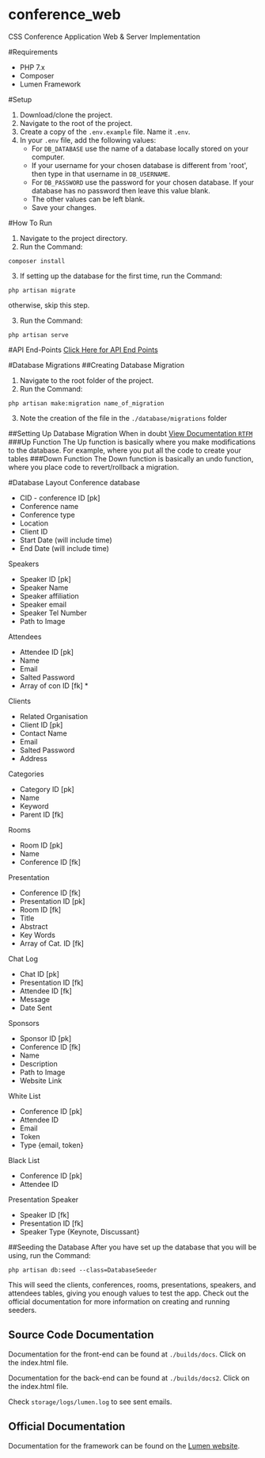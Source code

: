 # conference_web
CSS Conference Application Web &amp; Server Implementation

#Requirements
- PHP 7.x
- Composer
- Lumen Framework

#Setup
1. Download/clone the project.
2. Navigate to the root of the project.
3. Create a copy of the `.env.example` file. Name it `.env`.
4. In your `.env` file, add the following values:
    * For `DB_DATABASE` use the name of a database locally stored on your computer.
    * If your username for your chosen database is different from 'root', then type in that username in `DB_USERNAME`.
    * For `DB_PASSWORD` use the password for your chosen database. If your database has no password then leave this value blank.
    * The other values can be left blank.
    * Save your changes.

#How To Run
1. Navigate to the project directory.
2. Run the Command: 
```
composer install
```
3. If setting up the database for the first time, run the Command:
```
php artisan migrate
```
otherwise, skip this step.

3. Run the Command: 
```
php artisan serve
```

#API End-Points
[Click Here for API End Points](./endpoints.md)


#Database Migrations
##Creating Database Migration
1. Navigate to the root folder of the project.
2. Run the Command:
```
php artisan make:migration name_of_migration
```
3. Note the creation of the file in the ` ./database/migrations ` folder

##Setting Up Database Migration
When in doubt [View Documentation `RTFM`](https://laravel.com/docs/5.2/migrations#introduction)
###Up Function
        The Up function is basically where you make modifications to the database. For example, where you put all the code to create your tables
###Down Function
        The Down function is basically an undo function, where you place code to revert/rollback a migration.

#Database Layout
Conference database
- CID - conference ID [pk]
- Conference name
- Conference type
- Location
- Client ID
- Start Date (will include time)
- End Date (will include time)

Speakers
- Speaker ID [pk]
- Speaker Name
- Speaker affiliation
- Speaker email
- Speaker Tel Number
- Path to Image

Attendees
- Attendee ID [pk]
- Name
- Email
- Salted Password
- Array of con ID [fk] *

Clients
- Related Organisation
- Client ID [pk]
- Contact Name
- Email
- Salted Password
- Address

Categories
- Category ID [pk]
- Name
- Keyword
- Parent ID [fk]

Rooms
- Room ID [pk]
- Name
- Conference ID [fk]

Presentation
- Conference ID [fk]
- Presentation ID [pk]
- Room ID [fk]
- Title
- Abstract
- Key Words
- Array of Cat. ID [fk]

Chat Log
- Chat ID [pk]
- Presentation ID [fk]
- Attendee ID [fk]
- Message
- Date Sent


Sponsors
- Sponsor ID [pk]
- Conference ID [fk]
- Name
- Description
- Path to Image
- Website Link

White List
- Conference ID [pk]
- Attendee ID
- Email
- Token
- Type {email, token}

Black List
- Conference ID [pk]
- Attendee ID

Presentation Speaker
- Speaker ID [fk]
- Presentation ID [fk]
- Speaker Type {Keynote, Discussant}

##Seeding the Database
After you have set up the database that you will be using, run the Command:

```
php artisan db:seed --class=DatabaseSeeder
```

This will seed the clients, conferences, rooms, presentations, speakers, and attendees tables, giving you enough values to test the app.
Check out the official documentation for more information on creating and running seeders.

## Source Code Documentation
Documentation for the front-end can be found at ` ./builds/docs `. Click on the index.html file.

Documentation for the back-end can be found at ` ./builds/docs2 `. Click on the index.html file.

Check ` storage/logs/lumen.log ` to see sent emails.

## Official Documentation

Documentation for the framework can be found on the [Lumen website](http://lumen.laravel.com/docs).
